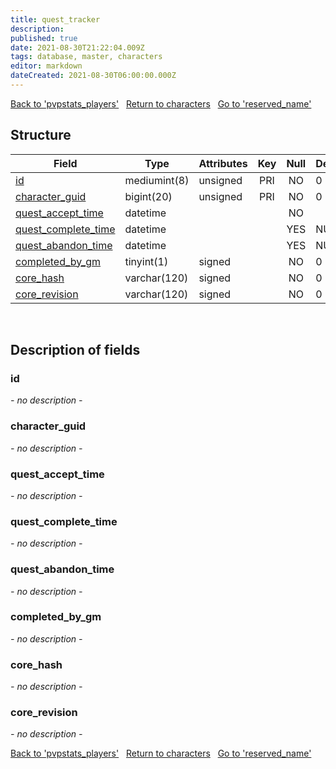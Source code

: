 ```yaml
---
title: quest_tracker
description: 
published: true
date: 2021-08-30T21:22:04.009Z
tags: database, master, characters
editor: markdown
dateCreated: 2021-08-30T06:00:00.000Z
---
```


<a href="https://dev.trinitycore.info/en/database/master/characters/pvpstats_players" class="mt-5 v-btn v-btn--depressed v-btn--flat v-btn--outlined theme--light v-size--default darkblue--text text--lighten-3"><span class="v-btn__content"><i aria-hidden="true" class="v-icon notranslate v-icon--left mdi mdi-arrow-left theme--light"></i><span>Back to 'pvpstats_players'</span></span></a>&nbsp;&nbsp;&nbsp;<a href="https://dev.trinitycore.info/en/database/master/characters/home" class="mt-5 v-btn v-btn--depressed v-btn--flat v-btn--outlined theme--light v-size--default darkblue--text text--lighten-3"><span class="v-btn__content"><i aria-hidden="true" class="v-icon notranslate v-icon--left mdi mdi-home-outline theme--light"></i><span>Return to characters</span></span></a>&nbsp;&nbsp;&nbsp;<a href="https://dev.trinitycore.info/en/database/master/characters/reserved_name" class="mt-5 v-btn v-btn--depressed v-btn--flat v-btn--outlined theme--light v-size--default darkblue--text text--lighten-3"><span class="v-btn__content"><span>Go to 'reserved_name'</span><i aria-hidden="true" class="v-icon notranslate v-icon--right mdi mdi-arrow-right theme--light"></i></span></a>

## Structure

| Field | Type | Attributes | Key | Null | Default | Extra | Comment |
| --- | --- | --- | :---: | :---: | --- | --- | --- |
| [id](#id) | mediumint(8) | unsigned | PRI | NO | 0 |  |  |
| [character_guid](#character_guid) | bigint(20) | unsigned | PRI | NO | 0 |  |  |
| [quest_accept_time](#quest_accept_time) | datetime |  |  | NO |  |  |  |
| [quest_complete_time](#quest_complete_time) | datetime |  |  | YES | NULL |  |  |
| [quest_abandon_time](#quest_abandon_time) | datetime |  |  | YES | NULL |  |  |
| [completed_by_gm](#completed_by_gm) | tinyint(1) | signed |  | NO | 0 |  |  |
| [core_hash](#core_hash) | varchar(120) | signed |  | NO | 0 |  |  |
| [core_revision](#core_revision) | varchar(120) | signed |  | NO | 0 |  |  |
&nbsp;
## Description of fields

### id
*- no description -*
&nbsp;

### character_guid
*- no description -*
&nbsp;

### quest_accept_time
*- no description -*
&nbsp;

### quest_complete_time
*- no description -*
&nbsp;

### quest_abandon_time
*- no description -*
&nbsp;

### completed_by_gm
*- no description -*
&nbsp;

### core_hash
*- no description -*
&nbsp;

### core_revision
*- no description -*
&nbsp;

<a href="https://dev.trinitycore.info/en/database/master/characters/pvpstats_players" class="mt-5 v-btn v-btn--depressed v-btn--flat v-btn--outlined theme--light v-size--default darkblue--text text--lighten-3"><span class="v-btn__content"><i aria-hidden="true" class="v-icon notranslate v-icon--left mdi mdi-arrow-left theme--light"></i><span>Back to 'pvpstats_players'</span></span></a>&nbsp;&nbsp;&nbsp;<a href="https://dev.trinitycore.info/en/database/master/characters/home" class="mt-5 v-btn v-btn--depressed v-btn--flat v-btn--outlined theme--light v-size--default darkblue--text text--lighten-3"><span class="v-btn__content"><i aria-hidden="true" class="v-icon notranslate v-icon--left mdi mdi-home-outline theme--light"></i><span>Return to characters</span></span></a>&nbsp;&nbsp;&nbsp;<a href="https://dev.trinitycore.info/en/database/master/characters/reserved_name" class="mt-5 v-btn v-btn--depressed v-btn--flat v-btn--outlined theme--light v-size--default darkblue--text text--lighten-3"><span class="v-btn__content"><span>Go to 'reserved_name'</span><i aria-hidden="true" class="v-icon notranslate v-icon--right mdi mdi-arrow-right theme--light"></i></span></a>

